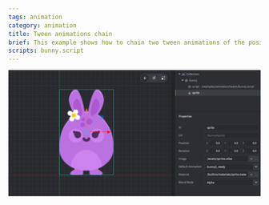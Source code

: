 ```yaml
---
tags: animation
category: animation
title: Tween animations chain
brief: This example shows how to chain two tween animations of the position of a game object. In addition, the scale and tint is animated separately.
scripts: bunny.script
---
```


![tween](chained_tween.png)
